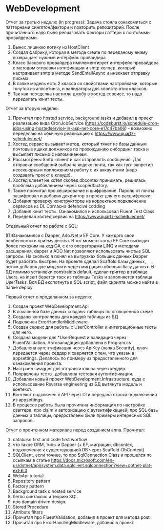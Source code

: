 # WebDevelopment

Отчет за третью неделю (In progress):
Задача стояла ознакомиться с паттернами синглтон/фактори и повторить репозиторий. После прочитанного надо было релиазовать фэктори паттерн с почтовыми провайдерами. 
1. Вынес лишнюю логику из HostClient
2. Создал фабрику, которая в методе create по переданому енаму возвращает нужный интерфейс провайдера.
3. Класс базового провайдера имплементирует интерфейс провайдера с методом отправки нотификации и smtp хелпер, который настраивает smtp в методе SendEmailAsync и инвокает отправку письма.
4. В папке модель есть 2 класса со свойствами настройками, которые тянутся из аппсетинга, и валидаторы для свойств этих классов.  
5. Так как переделка настигла джобу в хостед сервисе, то надо переделать юнит тесты. 

Отчет за вторую неделю:

1. Прочитал про hosted service, background tasks и добавил в проект реализацию вида CronJobService (https://codeburst.io/schedule-cron-jobs-using-hostedservice-in-asp-net-core-e17c47ba06) - возможно переделаю на обычную реализацию с https://www.quartz-scheduler.net/
2. Хостед сервис вызывает метод, который тянет из базы данным почтовые ящики должников по прохождению онбординг таска и высылает письмо с напоминанием. 
3. Рассмотрены Smtp клиент и как отправлять сообщения. Для отправки сообщений выбрана яндекс почта, так как гугл запретил несекьюрным приложениям работу с их аккаунтами (надо создавать проект в клауде).
4. Хостед клиент не хотел скопед dbcontex принимать, решилась проблема добавлением через scopedfactory. 
5. Также прочитал про хеширование и шифрование. Пароль от почты зашифровал и добавил декриптор в проект для его расшифровки.
6. Добавил проверку конструкторов на корректное подключение сервисов из DI. Согласно defencive codding
7. Добавил юнит тесты. Ознакомился и использовал Fluent Test Class 
8. Переделал хостед сервис на https://www.quartz-scheduler.net/


Отдельный отчет по работе с SQL:

(П)Ознакомился с Dapper, Ado.Net и EF Core. У каждого свои особенности и приемущества. 
В тот момент когда EF Core выглядит более похожим на код C#, с его операторами LINQ и методами расшерения, dapper и ADO.Net позволяют использовать чистые SQL запросы. 
На сколько я понял на выгрузках больших данных Dapper будет работать быстрее. 
На проекте сделал Scaffold базы данных, потом добавил две модели и через миграцию обновил базу данных. 
В БД помимо установки constraints default, сделал триггер в таблице Users, на insert берется таск из таблицы Tasks и заполняется таблица UserTasks.
Вся БД експотнута в SQL script, файл скрипта можно найти в папке deploy.


Первый отчет о проделанном за неделю:

1. Создан проект WebDevelopment.Api
2. В локальной базе данных созданы таблицы по оговоренной схеме
3. Созданы контроллеры для каждой таблицы из БД
4. Подключен ErrorHandlerMiddleware
5. Создан сервис для работы с UserController и интеграционные тесты для него.
6. Создана модели для *UserRequest и валидация через FluentValidation. Автовалидация добавлена в Program.cs
7. Добавлена аутентификация через ApiKey (папка Security), ключ передается через хеддер и сверяется с тем, что указан в appsettings. Делалось по примеру из предосталенного для ознакомления проекта.
8. Настроен swagger для отправки ключа через хеддер.
9. Поправлены тесты, добавлена тестовая аутентификация.
10. Добавлен новый проект WebDevelopment.Infrastructure, куда с использование Reverse engineering из БД вытянута модель и контекст.
11. Контекст подключен к API через DI и передана строка подключения из appsettings. 
12. В процессе работы была прочитана информация по настройке сваггера, про claim и авторизацию с аутентификацией, про SQL базы данных и таблицы, предосталены были примеры интересных SQL запросов.  

Отчет о прочтенном материале перед созданием аппа.
Прочитал:
1. database first and code first worflow
2. что такое ORM, типы и Dapper (+ EF, миграции, dbcontex, подключение к существующией DB через Scaffold-DbContext)
3. SQLClient, если точнее, то про SqlConnection Class и прошелся по ссылкам в статье https://docs.microsoft.com/en-us/dotnet/api/system.data.sqlclient.sqlconnection?view=dotnet-plat-ext-6.0
4. WebApi tutorial 
5. Repository pattern
6. Factory pattern
7. Background task с hosted service
8. бегло синтаксис и теорию SQL 
9. про domain driven design.
10. Stored Procedure
11. Attribute filters
12. Прочитал про FluentValidation, добавил в проект для метода post
13. Прочитал про ErrorHandlingMiddleware, добавил в проект
